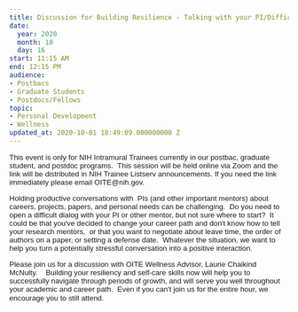 ```yaml
---
title: Discussion for Building Resilience - Talking with your PI/Difficult Conversations
date:
  year: 2020
  month: 10
  day: 16
start: 11:15 AM
end: 12:15 PM
audience:
- Postbacs
- Graduate Students
- Postdocs/Fellows
topic:
- Personal Development
- Wellness
updated_at: 2020-10-01 18:49:09.000000000 Z
---
```

<div markdown="1">
<span style="font-family: arial, helvetica, sans-serif; font-size:
10pt;">This event is only for NIH Intramural Trainees currently in our
postbac, graduate student, and postdoc programs.  This session will be
held online via Zoom and the link will be distributed in NIH Trainee
Listserv announcements. If you need the link immediately please email
OITE@nih.gov. </span>

<span style="font-family: arial, helvetica, sans-serif; font-size:
10pt;">Holding productive conversations with  PIs (and other important
mentors) about careers, projects, papers, and personal needs can be
challenging.  Do you need to open a difficult dialog with your PI or
other mentor, but not sure where to start?  It could be that you've
decided to change your career path and don't know how to tell
your research mentors,  or that you want to negotiate about leave time,
the order of authors on a paper, or setting a defense date.  Whatever
the situation, we want to help you turn a potentially stressful
conversation into a positive interaction. </span>

<span style="font-family: arial, helvetica, sans-serif; font-size:
10pt;">Please join us for a discussion with OITE Wellness Advisor,
Laurie Chaikind McNulty.    Building your resiliency and self-care
skills now will help you to successfully navigate through periods of
growth, and will serve you well throughout your academic and career
path.  Even if you can't join us for the entire hour, we encourage you
to still attend. </span><span style="font-size: 10pt;"> </span>

<span style="font-size: 10pt;"> </span>

<span style="font-family: arial, helvetica, sans-serif; font-size:
10pt;">    </span>
</div>

 

 

 

 
